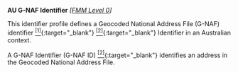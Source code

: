 **AU G-NAF Identifier**  *[[FMM Level 0](guidance.html)]*

This identifier profile defines a Geocoded National Address File (G-NAF) identifier [<sup>[1]</sup>](https://psma.com.au/product/gnaf/){:target="_blank"} [<sup>[2]</sup>](https://psma.com.au/wp-content/uploads/2020/08/G-NAF-Product-Description.pdf){:target="_blank"} Identifier in an Australian context.

A G-NAF Identifier (G-NAF ID) [<sup>[2]</sup>](https://psma.com.au/wp-content/uploads/2020/08/G-NAF-Product-Description.pdf){:target="_blank"} identifies an address in the Geocoded National Address File.
